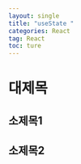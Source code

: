 ```yaml
---
layout: single
title: "useState "
categories: React
tag: React
toc: ture
---
```


# 대제목

## 소제목1

## 소제목2
